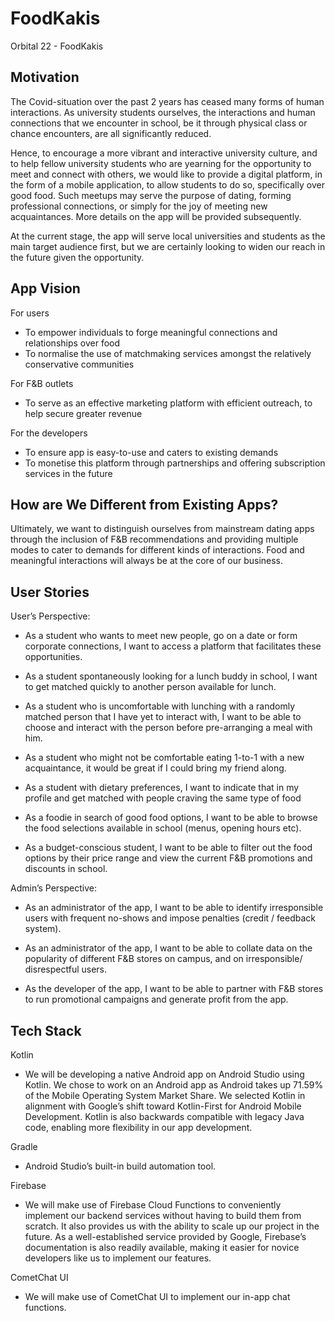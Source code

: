 # FoodKakis
Orbital 22 - FoodKakis

## Motivation 

The Covid-situation over the past 2 years has ceased many forms of human interactions. As university students ourselves, the interactions and human connections that we encounter in school, be it through physical class or chance encounters, are all significantly reduced. 

Hence, to encourage a more vibrant and interactive university culture, and to help fellow university students who are yearning for the opportunity to meet and connect with others, we would like to provide a digital platform, in the form of a mobile application, to allow students to do so, specifically over good food. Such meetups may serve the purpose of dating, forming professional connections, or simply for the joy of meeting new acquaintances. More details on the app will be provided subsequently.

At the current stage, the app will serve local universities and students as the main target audience first, but we are certainly looking to widen our reach in the future given the opportunity.  

## App Vision
For users
- To empower individuals to forge meaningful connections and relationships over food
- To normalise the use of matchmaking services amongst the relatively conservative communities

For F&B outlets
- To serve as an effective marketing platform with efficient outreach, to help secure greater revenue

For the developers
- To ensure app is easy-to-use and caters to existing demands
- To monetise this platform through partnerships and offering subscription services in the future

## How are We Different from Existing Apps?

Ultimately, we want to distinguish ourselves from mainstream dating apps through the inclusion of F&B recommendations and providing multiple modes to cater to demands for different kinds of interactions. Food and meaningful interactions will always be at the core of our business.

## User Stories

User’s Perspective: 
- As a student who wants to meet new people, go on a date or form corporate connections, I want to access a platform that facilitates these opportunities. 

- As a student spontaneously looking for a lunch buddy in school, I want to get matched quickly to another person available for lunch.

- As a student who is uncomfortable with lunching with a randomly matched person that I have yet to interact with, I want to be able to choose and interact with the person before pre-arranging a meal with him. 

- As a student who might not be comfortable eating 1-to-1 with a new acquaintance, it would be great if I could bring my friend along.

- As a student with dietary preferences, I want to indicate that in my profile and get matched with people craving the same type of food

- As a foodie in search of good food options, I want to be able to browse the food selections available in school (menus, opening hours etc).

- As a budget-conscious student, I want to be able to filter out the food options by their price range and view the current F&B promotions and discounts in school.

Admin’s Perspective:
- As an administrator of the app, I want to be able to identify irresponsible users with frequent no-shows and impose penalties (credit / feedback system).

- As an administrator of the app, I want to be able to collate data on the popularity of different F&B stores on campus, and on irresponsible/ disrespectful users. 

- As the developer of the app, I want to be able to partner with F&B stores to run promotional campaigns and generate profit from the app.








## Tech Stack

Kotlin
- We will be developing a native Android app on Android Studio using Kotlin. We chose to work on an Android app as Android takes up 71.59% of the Mobile Operating System Market Share. We selected Kotlin in alignment with Google’s shift toward Kotlin-First for Android Mobile Development. Kotlin is also backwards compatible with legacy Java code, enabling more flexibility in our app development.

Gradle
- Android Studio’s built-in build automation tool.

Firebase
- We will make use of Firebase Cloud Functions to conveniently implement our backend services without having to build them from scratch. It also provides us with the ability to scale up our project in the future. As a well-established service provided by Google, Firebase’s documentation is also readily available, making it easier for novice developers like us to implement our features.

CometChat UI
- We will make use of CometChat UI to implement our in-app chat functions.



